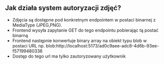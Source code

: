 ## Jak działa system autoryzacji zdjęć?
- Zdjęcia są dostępne pod konkretnym endpointem w postaci binarnej z MediaType (JPEG,PNG).
- Frontend wysyła zapytanie GET do tego endpointu pobierając tą postać binarną
- Frontend następnie konwertuje binary array na obiekt typu blob w postaci URL np. blob:http://localhost:5173/ad0c9aee-adc8-4d6b-93ee-f57199480336
- Dostęp do tego url ma tylko zautoryzowany użytkownik